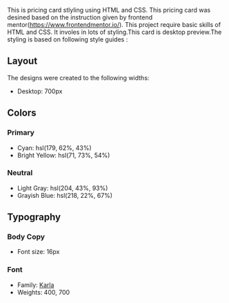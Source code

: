 This is pricing card stlyling using HTML and CSS. This pricing card was desined based on the instruction given by frontend mentor(https://www.frontendmentor.io/).
This project require basic skills of HTML and CSS. It involes in lots of styling.This card is desktop preview.The styling is based on following style guides : 

## Layout

The designs were created to the following widths:

- Desktop: 700px

## Colors

### Primary

- Cyan: hsl(179, 62%, 43%)
- Bright Yellow: hsl(71, 73%, 54%)

### Neutral

- Light Gray: hsl(204, 43%, 93%)
- Grayish Blue: hsl(218, 22%, 67%)

## Typography

### Body Copy

- Font size: 16px

### Font

- Family: [Karla](https://fonts.google.com/specimen/Karla)
- Weights: 400, 700
